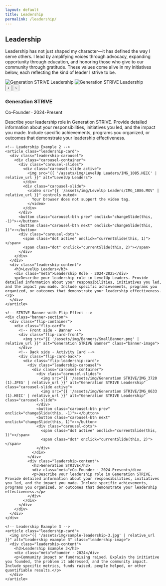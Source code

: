 ```yaml
---
layout: default
title: Leadership
permalink: /leadership/
---
```


<section class="section">
  <h2>Leadership</h2>
  <p>Leadership has not just shaped my character—it has defined the way I serve others. I lead by amplifying voices through advocacy, expanding opportunity through education, and honoring those who give to our community through gratitude. These values come alive in my initiatives below, each reflecting the kind of leader I strive to be.</p>

  <div class="leadership-stack">
    <!-- Leadership Example 1 -->
    <article class="leadership-card">
      <div class="leadership-carousel">
        <div class="carousel-container">
          <div class="carousel-slides">
            <img src="{{ '/assets/img/Generation STRIVE/IMG_3720 (1).JPEG' | relative_url }}" alt="Generation STRIVE Leadership" class="carousel-slide active">
            <img src="{{ '/assets/img/Generation STRIVE/IMG_8633 (1).HEIC' | relative_url }}" alt="Generation STRIVE Leadership" class="carousel-slide">
          </div>
          <button class="carousel-btn prev" onclick="changeSlide(this, -1)">‹</button>
          <button class="carousel-btn next" onclick="changeSlide(this, 1)">›</button>
          <div class="carousel-dots">
            <span class="dot active" onclick="currentSlide(this, 1)"></span>
            <span class="dot" onclick="currentSlide(this, 2)"></span>
          </div>
        </div>
      </div>
      <div class="leadership-content">
        <h3>Generation STRIVE</h3>
        <div class="meta">Co-Founder · 2024-Present</div>
        <p>Describe your leadership role in Generation STRIVE. Provide detailed information about your responsibilities, initiatives you led, and the impact you made. Include specific achievements, programs you organized, or outcomes that demonstrate your leadership effectiveness.</p>
      </div>
    </article>

    <!-- Leadership Example 2 -->
    <article class="leadership-card">
      <div class="leadership-carousel">
        <div class="carousel-container">
          <div class="carousel-slides">
            <div class="carousel-slide active">
              <img src="{{ '/assets/img/LevelUp Leaders/IMG_1085.HEIC' | relative_url }}" alt="LevelUp Leaders">
            </div>
            <div class="carousel-slide">
              <video src="{{ '/assets/img/LevelUp Leaders/IMG_1086.MOV' | relative_url }}" controls muted>
                Your browser does not support the video tag.
              </video>
            </div>
          </div>
          <button class="carousel-btn prev" onclick="changeSlide(this, -1)">‹</button>
          <button class="carousel-btn next" onclick="changeSlide(this, 1)">›</button>
          <div class="carousel-dots">
            <span class="dot active" onclick="currentSlide(this, 1)"></span>
            <span class="dot" onclick="currentSlide(this, 2)"></span>
          </div>
        </div>
      </div>
      <div class="leadership-content">
        <h3>LevelUp Leaders</h3>
        <div class="meta">Leadership Role · 2024-2025</div>
        <p>Describe your leadership role in LevelUp Leaders. Provide detailed information about your responsibilities, initiatives you led, and the impact you made. Include specific achievements, programs you organized, or outcomes that demonstrate your leadership effectiveness.</p>
      </div>
    </article>

    <!-- STRIVE Banner with Flip Effect -->
    <div class="banner-section">
      <div class="flip-container">
        <div class="flip-card">
          <!-- Front side - Banner -->
          <div class="flip-card-front">
            <img src="{{ '/assets/img/Banners/SmallBanner.png' | relative_url }}" alt="Generation STRIVE Banner" class="banner-image">
          </div>
          <!-- Back side - Activity Card -->
          <div class="flip-card-back">
            <div class="flip-leadership-card">
              <div class="leadership-carousel">
                <div class="carousel-container">
                  <div class="carousel-slides">
                    <img src="{{ '/assets/img/Generation STRIVE/IMG_3720 (1).JPEG' | relative_url }}" alt="Generation STRIVE Leadership" class="carousel-slide active">
                    <img src="{{ '/assets/img/Generation STRIVE/IMG_8633 (1).HEIC' | relative_url }}" alt="Generation STRIVE Leadership" class="carousel-slide">
                  </div>
                  <button class="carousel-btn prev" onclick="changeSlide(this, -1)">‹</button>
                  <button class="carousel-btn next" onclick="changeSlide(this, 1)">›</button>
                  <div class="carousel-dots">
                    <span class="dot active" onclick="currentSlide(this, 1)"></span>
                    <span class="dot" onclick="currentSlide(this, 2)"></span>
                  </div>
                </div>
              </div>
              <div class="leadership-content">
                <h3>Generation STRIVE</h3>
                <div class="meta">Co-Founder · 2024-Present</div>
                <p>Describe your leadership role in Generation STRIVE. Provide detailed information about your responsibilities, initiatives you led, and the impact you made. Include specific achievements, programs you organized, or outcomes that demonstrate your leadership effectiveness.</p>
              </div>
            </div>
          </div>
        </div>
      </div>
    </div>

    <!-- Leadership Example 3 -->
    <article class="leadership-card">
      <img src="{{ '/assets/img/sample-leadership-3.jpg' | relative_url }}" alt="Leadership example 3" class="leadership-image">
      <div class="leadership-content">
        <h3>Leadership Example 3</h3>
        <div class="meta">Founder · 2024</div>
        <p>Community impact or fundraising raised. Explain the initiative you founded, the problem it addressed, and the community impact. Include specific metrics, funds raised, people helped, or other quantifiable results.</p>
      </div>
    </article>
  </div>
</section>